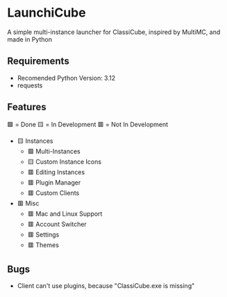 
# LaunchiCube

A simple multi-instance launcher for ClassiCube, inspired by MultiMC, and made in Python

## Requirements

- Recomended Python Version: 3.12
- requests

## Features

🟩 = Done
🟨 = In Development
🟥 = Not In Development

- 🟨 Instances
	- 🟩 Multi-Instances
	- 🟨 Custom Instance Icons
	- 🟥 Editing Instances
	- 🟥 Plugin Manager
	- 🟥 Custom Clients
- 🟥 Misc
	- 🟥 Mac and Linux Support
	- 🟥 Account Switcher
	- 🟥 Settings
	- 🟥 Themes

## Bugs

- Client can't use plugins, because "ClassiCube.exe is missing"
